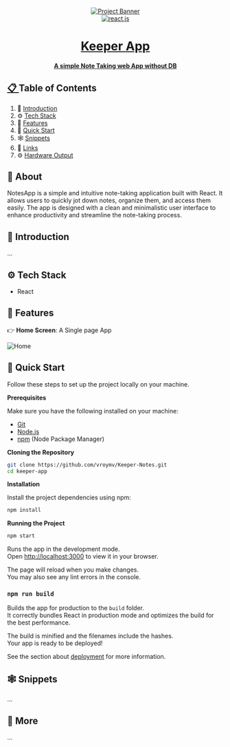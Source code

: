 <!-- Banner Image, Landing Page Of Computer Vision Site -->
<div align="center">
  <br />
    <a href="">
      <img src="https://firebasestorage.googleapis.com/v0/b/karizmatik-14de4.appspot.com/o/KeeperNotesBanner.png?alt=media&token=0044ad34-8315-4bfe-9c6d-a61d403a7073" alt="Project Banner">
    
  <br />

  <div>
    <img src="https://img.shields.io/badge/-React-black?style=for-the-badge&logoColor=white&logo=react&color=61DAFB" alt="react.js" />
    
  </div>

  <h1 align="center">Keeper App</h1>

   <div align="center">
     <h4>A simple Note Taking web App without DB</h4>
    </div>
</div>

## 📋 <a name="table">Table of Contents</a>

1. 🤖 [Introduction](#introduction)
2. ⚙️ [Tech Stack](#tech-stack)
3. 🔋 [Features](#features)
4. 🤸 [Quick Start](#quick-start)
5. 🕸️ [Snippets](#snippets)
6. 🔗 [Links](#links)
7. ⚙️ [Hardware Output](#hardwareoutput)

## 🚨 About

NotesApp is a simple and intuitive note-taking application built with React. It allows users to quickly jot down notes, organize them, and access them easily. The app is designed with a clean and minimalistic user interface to enhance productivity and streamline the note-taking process.

## <a name="introduction">🤖 Introduction</a>

...

## <a name="tech-stack">⚙️ Tech Stack</a>

- React

## <a name="features">🔋 Features</a>

👉 **Home Screen**: A Single page App

<img src="https://firebasestorage.googleapis.com/v0/b/karizmatik-14de4.appspot.com/o/KeeperNotesBanner.png?alt=media&token=0044ad34-8315-4bfe-9c6d-a61d403a7073" alt="Home">

## <a name="quick-start">🤸 Quick Start</a>

Follow these steps to set up the project locally on your machine.

**Prerequisites**

Make sure you have the following installed on your machine:

- [Git](https://git-scm.com/)
- [Node.js](https://nodejs.org/en)
- [npm](https://www.npmjs.com/) (Node Package Manager)

**Cloning the Repository**

```bash
git clone https://github.com/vroymv/Keeper-Notes.git
cd keeper-app
```

**Installation**

Install the project dependencies using npm:

```bash
npm install
```

**Running the Project**

```bash
npm start
```

Runs the app in the development mode.\
Open [http://localhost:3000](http://localhost:3000) to view it in your browser.

The page will reload when you make changes.\
You may also see any lint errors in the console.

### `npm run build`

Builds the app for production to the `build` folder.\
It correctly bundles React in production mode and optimizes the build for the best performance.

The build is minified and the filenames include the hashes.\
Your app is ready to be deployed!

See the section about [deployment](https://facebook.github.io/create-react-app/docs/deployment) for more information.

## <a name="snippets">🕸️ Snippets</a>

...

## <a name="more">🚀 More</a>

...
